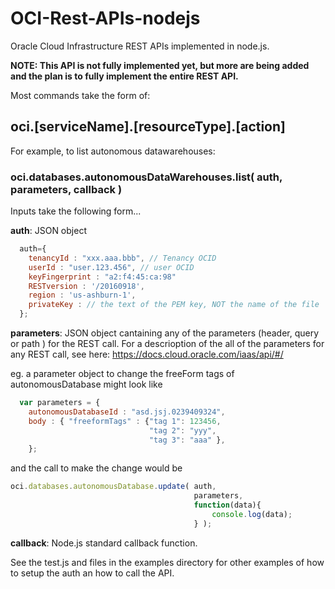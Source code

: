 # OCI-Rest-APIs-nodejs

Oracle Cloud Infrastructure REST APIs implemented in node.js.  

**NOTE:  This API is not fully implemented yet, but more are being added and the plan is to fully implement the entire REST API.**

 Most commands take the form of:

## oci.[serviceName].[resourceType].[action]

For example, to list autonomous datawarehouses:

### oci.databases.autonomousDataWarehouses.list( auth, parameters, callback )

Inputs take the following form...

**auth**: JSON object

```javascript
  auth={
    tenancyId : "xxx.aaa.bbb", // Tenancy OCID
    userId : "user.123.456", // user OCID
    keyFingerprint : "a2:f4:45:ca:98"
    RESTversion : '/20160918',
    region : 'us-ashburn-1',
    privateKey : // the text of the PEM key, NOT the name of the file
  };
```

**parameters**:
  JSON object cantaining any of the parameters (header, query or path ) for the REST call.  For a descrioption of the all of the parameters for any REST call, see here:  <https://docs.cloud.oracle.com/iaas/api/#/>

  eg.  a parameter object to change the freeForm tags of autonomousDatabase might look like

```javascript
  var parameters = {
    autonomousDatabaseId : "asd.jsj.0239409324",
    body : { "freeformTags" : {"tag 1": 123456,
                               "tag 2": "yyy",
                               "tag 3": "aaa" },
    };
```

and the call to make the change would be

```javascript
oci.databases.autonomousDatabase.update( auth,
                                         parameters,
                                         function(data){
                                             console.log(data);
                                         } );
```

**callback**:
  Node.js standard callback function.

See the test.js and files in the examples directory for other examples of how to setup the auth an how to call the API.